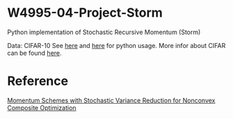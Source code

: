 # W4995-04-Project-Storm
Python implementation of Stochastic Recursive Momentum (Storm)

Data: CIFAR-10
See [here](https://github.com/EN10/CIFAR) and [here](https://pytorch.org/tutorials/beginner/blitz/cifar10_tutorial.html) for python usage. More infor about CIFAR can be found [here](https://www.cs.toronto.edu/~kriz/cifar.html).

# Reference
[Momentum Schemes with Stochastic Variance Reduction for Nonconvex Composite Optimization](https://arxiv.org/abs/1902.02715)
